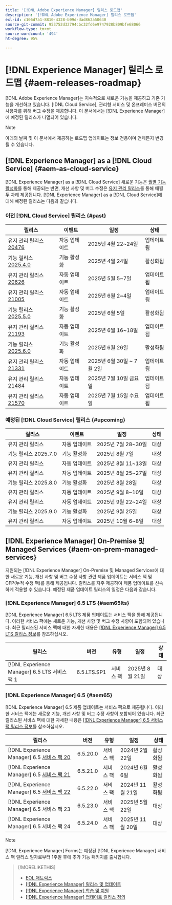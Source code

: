 ```yaml
---
title: '[!DNL Adobe Experience Manager] 릴리스 로드맵'
description: '[!DNL Adobe Experience Manager] 릴리스 로드맵'
exl-id: c106d7a1-8810-4328-b99d-dad862a50640
source-git-commit: 953752d32794cbc32fd6e9747928b809bfe68066
workflow-type: tm+mt
source-wordcount: '494'
ht-degree: 95%

---
```



# [!DNL Experience Manager] 릴리스 로드맵 {#aem-releases-roadmap}

[!DNL Adobe Experience Manager]는 지속적으로 새로운 기능을 제공하고 기존 기능을 개선하고 있습니다. [!DNL Cloud Service], 관리형 서비스 및 온프레미스 버전의 사용자를 위해 버그 수정을 제공합니다. 이 문서에서는 [!DNL Experience Manager]에 예정된 릴리스가 나열되어 있습니다.

>[!NOTE]
>
>아래의 날짜 및 이 문서에서 제공하는 로드맵 업데이트는 정보 전용이며 언제든지 변경될 수 있습니다.

## [!DNL Experience Manager] as a [!DNL Cloud Service] {#aem-as-cloud-service}

[!DNL Experience Manager] as a [!DNL Cloud Service] 새로운 기능은 [월별 기능 활성화](https://experienceleague.adobe.com/ko/docs/experience-manager-cloud-service/content/release-notes/release-notes/release-notes-current)를 통해 제공되는 반면, 개선 사항 및 버그 수정은 [유지 관리 릴리스](https://experienceleague.adobe.com/ko/docs/experience-manager-cloud-service/content/release-notes/maintenance/latest)를 통해 매월 두 차례 제공됩니다.
[!DNL Experience Manager] as a [!DNL Cloud Service]에 대해 예정된 릴리스는 다음과 같습니다.

### 이전 [!DNL Cloud Service] 릴리스 {#past}

| 릴리스 | 이벤트 | 일정 | 상태 |
|---|---|---|---|
| 유지 관리 릴리스 [20476](https://experienceleague.adobe.com/ko/docs/experience-manager-cloud-service/content/release-notes/maintenance/2025/2025-4-0#20476) | 자동 업데이트 | 2025년 4월 22~24일 | 업데이트됨 |
| 기능 릴리스 [2025.4.0](https://experienceleague.adobe.com/ko/docs/experience-manager-cloud-service/content/release-notes/release-notes/2025/release-notes-2025-4-0) | 기능 활성화 | 2025년 4월 24일 | 활성화됨 |
| 유지 관리 릴리스 [20626](https://experienceleague.adobe.com/ko/docs/experience-manager-cloud-service/content/release-notes/maintenance/2025/2025-5-0#20626) | 자동 업데이트 | 2025년 5월 5~7일 | 업데이트됨 |
| 유지 관리 릴리스 [21005](https://experienceleague.adobe.com/ko/docs/experience-manager-cloud-service/content/release-notes/maintenance/2025/2025-5-0#21005) | 자동 업데이트 | 2025년 6월 2~4일 | 업데이트됨 |
| 기능 릴리스 [2025.5.0](https://experienceleague.adobe.com/ko/docs/experience-manager-cloud-service/content/release-notes/release-notes/2025/release-notes-2025-5-0) | 기능 활성화 | 2025년 6월 5일 | 활성화됨 |
| 유지 관리 릴리스 [21193](https://experienceleague.adobe.com/ko/docs/experience-manager-cloud-service/content/release-notes/maintenance/2025/2025-6-0) | 자동 업데이트 | 2025년 6월 16~18일 | 업데이트됨 |
| 기능 릴리스 [2025.6.0](https://experienceleague.adobe.com/ko/docs/experience-manager-cloud-service/content/release-notes/release-notes/release-notes-current) | 기능 활성화 | 2025년 6월 26일 | 활성화됨 |
| 유지 관리 릴리스 [21331](https://experienceleague.adobe.com/ko/docs/experience-manager-cloud-service/content/release-notes/maintenance/2025/2025-7-0#21331) | 자동 업데이트 | 2025년 6월 30일 ~ 7월 2일 | 업데이트됨 |
| 유지 관리 릴리스 [21484](https://experienceleague.adobe.com/ko/docs/experience-manager-cloud-service/content/release-notes/maintenance/2025/2025-7-0#21484) | 자동 업데이트 | 2025년 7월 10일 금요일 | 업데이트됨 |
| 유지 관리 릴리스 [21570](https://experienceleague.adobe.com/ko/docs/experience-manager-cloud-service/content/release-notes/maintenance/latest) | 자동 업데이트 | 2025년 7월 15일 수요일 | 업데이트됨 |

### 예정된 [!DNL Cloud Service] 릴리스 {#upcoming}

| 릴리스 | 이벤트 | 일정 | 상태 |
|---|---|---|---|
| 유지 관리 릴리스 | 자동 업데이트 | 2025년 7월 28~30일 | 대상 |
| 기능 릴리스 2025.7.0 | 기능 활성화 | 2025년 8월 7일 | 대상 |
| 유지 관리 릴리스 | 자동 업데이트 | 2025년 8월 11~13일 | 대상 |
| 유지 관리 릴리스 | 자동 업데이트 | 2025년 8월 25~27일 | 대상 |
| 기능 릴리스 2025.8.0 | 기능 활성화 | 2025년 8월 28일 | 대상 |
| 유지 관리 릴리스 | 자동 업데이트 | 2025년 9월 8~10일 | 대상 |
| 유지 관리 릴리스 | 자동 업데이트 | 2025년 9월 22~24일 | 대상 |
| 기능 릴리스 2025.9.0 | 기능 활성화 | 2025년 9월 25일 | 대상 |
| 유지 관리 릴리스 | 자동 업데이트 | 2025년 10월 6~8일 | 대상 |

## [!DNL Experience Manager] On-Premise 및 Managed Services {#aem-on-prem-managed-services}

지원되는 [!DNL Experience Manager] On-Premise 및 Managed Services에 대한 새로운 기능, 개선 사항 및 버그 수정 사항 관련 제품 업데이트는 서비스 팩 및 CFP(누적 수정 팩)를 통해 제공됩니다. 릴리스를 자주 제공하여 제품 업데이트를 신속하게 적용할 수 있습니다. 예정된 제품 업데이트 릴리스의 일정은 다음과 같습니다.

### [!DNL Experience Manager] 6.5 LTS {#aem65lts}

[!DNL Experience Manager] 6.5 LTS 제품 업데이트는 서비스 팩을 통해 제공됩니다. 이러한 서비스 팩에는 새로운 기능, 개선 사항 및 버그 수정 사항이 포함되어 있습니다. 최근 릴리스된 서비스 팩에 대한 자세한 내용은 [[!DNL Experience Manager] 6.5 LTS 릴리스 정보](https://experienceleague.adobe.com/ko/docs/experience-manager-65-lts/content/release-notes/release-notes)를 참조하십시오.

| 릴리스 | 버전 | 유형 | 일정 | 상태 |
|---|---|---|---|---|
| [!DNL Experience Manager] 6.5 LTS 서비스 팩 1 | 6.5.LTS.SP1 | 서비스 팩 | 2025년 8월 21일 | 대상 |

### [!DNL Experience Manager] 6.5 {#aem65}

[!DNL Experience Manager] 6.5 제품 업데이트는 서비스 팩으로 제공됩니다. 이러한 서비스 팩에는 새로운 기능, 개선 사항 및 버그 수정 사항이 포함되어 있습니다. 최근 릴리스된 서비스 팩에 대한 자세한 내용은 [[!DNL Experience Manager] 6.5 서비스 팩 릴리스 정보](https://experienceleague.adobe.com/ko/docs/experience-manager-65/content/release-notes/release-notes)를 참조하십시오.

| 릴리스 | 버전 | 유형 | 일정 | 상태 |
|---|---|---|---|---|
| [!DNL Experience Manager] 6.5 [서비스 팩 20](https://experienceleague.adobe.com/ko/docs/experience-manager-65/content/release-notes/service-pack/6-5-20) | 6.5.20.0 | 서비스 팩 | 2024년 2월 22일 | 활성화됨 |
| [!DNL Experience Manager] 6.5 [서비스 팩 21](https://experienceleague.adobe.com/ko/docs/experience-manager-65/content/release-notes/service-pack/6-5-21) | 6.5.21.0 | 서비스 팩 | 2024년 6월 6일 | 활성화됨 |
| [!DNL Experience Manager] 6.5 [서비스 팩 22](https://experienceleague.adobe.com/ko/docs/experience-manager-65/content/release-notes/release-notes) | 6.5.22.0 | 서비스 팩 | 2024년 11월 21일 | 활성화됨 |
| [!DNL Experience Manager] 6.5 서비스 팩 23 | 6.5.23.0 | 서비스 팩 | 2025년 5월 22일 | 대상 |
| [!DNL Experience Manager] 6.5 서비스 팩 24 | 6.5.24.0 | 서비스 팩 | 2025년 11월 20일 | 대상 |

>[!NOTE]
>
>[!DNL Experience Manager] Forms는 예정된 [!DNL Experience Manager] 서비스 팩 릴리스 일자로부터 1주일 후에 추가 기능 패키지를 출시합니다.

>[!MORELIKETHIS]
>
>* [EOL 매트릭스](https://helpx.adobe.com/kr/support/programs/eol-matrix.html)
>* [[!DNL Experience Manager] 릴리스 및 업데이트](https://experienceleague.adobe.com/ko/docs/experience-manager-release-information/aem-release-updates/aem-releases-updates)
>* [[!DNL Experience Manager] 학습 및 지원](https://experienceleague.adobe.com/ko/docs/experience-manager-cloud-service)
>* [[!DNL Experience Manager] 업데이트 릴리스 정의](/help/using/update-release-vehicle-definitions.md)
